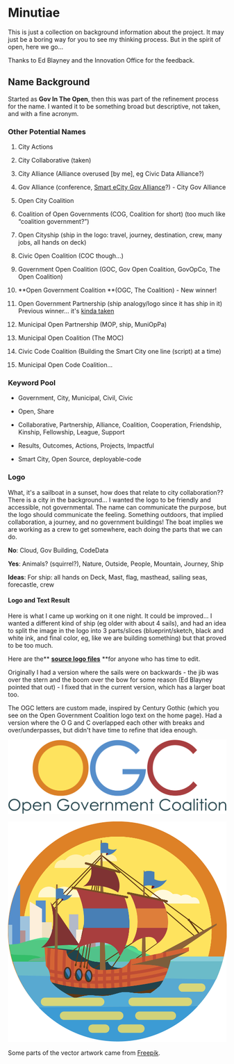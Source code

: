 # Minutiae

This is just a collection on background information about the project.  It may just be a boring way for you to see my thinking process.  But in the spirit of open, here we go...

Thanks to Ed Blayney and the Innovation Office for the feedback.

## Name Background

Started as **Gov In The Open**, then this was part of the refinement process for the name.  I wanted it to be something broad but descriptive, not taken, and with a fine acronym.

### Other Potential Names

1. City Actions

2. City Collaborative \(taken\)

3. City Alliance \(Alliance overused \[by me\], eg Civic Data Alliance?\)

4. Gov Alliance \(conference, [Smart eCity Gov Alliance](http://ieeexplore.ieee.org/document/7070097/?reload=true)?\) - City Gov Alliance

5. Open City Coalition

6. Coalition of Open Governments \(COG, Coalition for short\) \(too much like “coalition government?”\)

7. Open Cityship \(ship in the logo: travel, journey, destination, crew, many jobs, all hands on deck\)

8. Civic Open Coalition \(COC though...\)

9. Government Open Coalition \(GOC, Gov Open Coalition, GovOpCo, The Open Coalition\)

10. **Open Government Coalition **\(OGC, The Coalition\) - New winner!

11. Open Government Partnership \(ship analogy/logo since it has ship in it\)  Previous winner... it's [kinda taken](https://www.google.com/search?q=open+government+partnership)

12. Municipal Open Partnership \(MOP, ship, MuniOpPa\)

13. Municipal Open Coalition \(The MOC\)

14. Civic Code Coalition \(Building the Smart City one line \(script\) at a time\)

15. Municipal Open Code Coalition…

### Keyword Pool

* Government, City, Municipal, Civil, Civic

* Open, Share

* Collaborative, Partnership,  Alliance, Coalition, Cooperation, Friendship, Kinship, Fellowship, League, Support

* Results, Outcomes, Actions, Projects, Impactful

* Smart City, Open Source, deployable-code

### Logo

What, it's a sailboat in a sunset, how does that relate to city collaboration??  There is a city in the background...  I wanted the logo to be friendly and accessible, not governmental.  The name can communicate the purpose, but the logo should communicate the feeling.  Something outdoors, that implied collaboration, a journey, and no government buildings!  The boat implies we are working as a crew to get somewhere, each doing the parts that we can do.

**No**: Cloud, Gov Building, CodeData

**Yes**: Animals? \(squirrel?\), Nature, Outside, People, Mountain, Journey, Ship

**Ideas**: For ship: all hands on Deck, Mast, flag, masthead, sailing seas, forecastle, crew

#### Logo and Text Result

Here is what I came up working on it one night.  It could be improved...  I wanted a different kind of ship \(eg older with about 4 sails\), and had an idea to split the image in the logo into 3 parts/slices \(blueprint/sketch, black and white ink, and final color, eg, like we are building something\) but that proved to be too much.

Here are the** **[**source logo files**](https://www.dropbox.com/sh/deiu56ry1dphuh9/AACQtoiSL5PxmBzIxKXwbuPwa?dl=0)** **for anyone who has time to edit.

Originally I had a version where the sails were on backwards - the jib was over the stern and the boom over the bow for some reason \(Ed Blayney pointed that out\) - I fixed that in the current version, which has a larger boat too.

The OGC letters are custom made, inspired by Century Gothic \(which you see on the Open Government Coalition logo text on the home page\).  Had a version where the O G and C overlapped each other with breaks and over/underpasses, but didn't have time to refine that idea enough.

![](/assets/OGC-Text-Logo-white.jpg)

![](/assets/OGC-IslandCrop.png)



Some parts of the vector artwork came from [Freepik](https://www.freepik.com).

